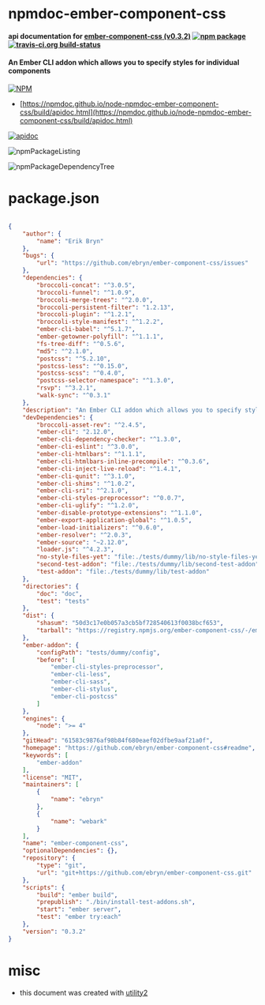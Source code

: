 # npmdoc-ember-component-css

#### api documentation for  [ember-component-css (v0.3.2)](https://github.com/ebryn/ember-component-css#readme)  [![npm package](https://img.shields.io/npm/v/npmdoc-ember-component-css.svg?style=flat-square)](https://www.npmjs.org/package/npmdoc-ember-component-css) [![travis-ci.org build-status](https://api.travis-ci.org/npmdoc/node-npmdoc-ember-component-css.svg)](https://travis-ci.org/npmdoc/node-npmdoc-ember-component-css)

#### An Ember CLI addon which allows you to specify styles for individual components

[![NPM](https://nodei.co/npm/ember-component-css.png?downloads=true&downloadRank=true&stars=true)](https://www.npmjs.com/package/ember-component-css)

- [https://npmdoc.github.io/node-npmdoc-ember-component-css/build/apidoc.html](https://npmdoc.github.io/node-npmdoc-ember-component-css/build/apidoc.html)

[![apidoc](https://npmdoc.github.io/node-npmdoc-ember-component-css/build/screenCapture.buildCi.browser.%252Ftmp%252Fbuild%252Fapidoc.html.png)](https://npmdoc.github.io/node-npmdoc-ember-component-css/build/apidoc.html)

![npmPackageListing](https://npmdoc.github.io/node-npmdoc-ember-component-css/build/screenCapture.npmPackageListing.svg)

![npmPackageDependencyTree](https://npmdoc.github.io/node-npmdoc-ember-component-css/build/screenCapture.npmPackageDependencyTree.svg)



# package.json

```json

{
    "author": {
        "name": "Erik Bryn"
    },
    "bugs": {
        "url": "https://github.com/ebryn/ember-component-css/issues"
    },
    "dependencies": {
        "broccoli-concat": "^3.0.5",
        "broccoli-funnel": "^1.0.9",
        "broccoli-merge-trees": "^2.0.0",
        "broccoli-persistent-filter": "1.2.13",
        "broccoli-plugin": "^1.2.1",
        "broccoli-style-manifest": "^1.2.2",
        "ember-cli-babel": "^5.1.7",
        "ember-getowner-polyfill": "^1.1.1",
        "fs-tree-diff": "^0.5.6",
        "md5": "^2.1.0",
        "postcss": "^5.2.10",
        "postcss-less": "^0.15.0",
        "postcss-scss": "^0.4.0",
        "postcss-selector-namespace": "^1.3.0",
        "rsvp": "^3.2.1",
        "walk-sync": "^0.3.1"
    },
    "description": "An Ember CLI addon which allows you to specify styles for individual components",
    "devDependencies": {
        "broccoli-asset-rev": "^2.4.5",
        "ember-cli": "2.12.0",
        "ember-cli-dependency-checker": "^1.3.0",
        "ember-cli-eslint": "^3.0.0",
        "ember-cli-htmlbars": "^1.1.1",
        "ember-cli-htmlbars-inline-precompile": "^0.3.6",
        "ember-cli-inject-live-reload": "^1.4.1",
        "ember-cli-qunit": "^3.1.0",
        "ember-cli-shims": "^1.0.2",
        "ember-cli-sri": "^2.1.0",
        "ember-cli-styles-preprocessor": "^0.0.7",
        "ember-cli-uglify": "^1.2.0",
        "ember-disable-prototype-extensions": "^1.1.0",
        "ember-export-application-global": "^1.0.5",
        "ember-load-initializers": "^0.6.0",
        "ember-resolver": "^2.0.3",
        "ember-source": "~2.12.0",
        "loader.js": "^4.2.3",
        "no-style-files-yet": "file:./tests/dummy/lib/no-style-files-yet",
        "second-test-addon": "file:./tests/dummy/lib/second-test-addon",
        "test-addon": "file:./tests/dummy/lib/test-addon"
    },
    "directories": {
        "doc": "doc",
        "test": "tests"
    },
    "dist": {
        "shasum": "50d3c17e0b057a3cb5bf728540613f0038bcf653",
        "tarball": "https://registry.npmjs.org/ember-component-css/-/ember-component-css-0.3.2.tgz"
    },
    "ember-addon": {
        "configPath": "tests/dummy/config",
        "before": [
            "ember-cli-styles-preprocessor",
            "ember-cli-less",
            "ember-cli-sass",
            "ember-cli-stylus",
            "ember-cli-postcss"
        ]
    },
    "engines": {
        "node": ">= 4"
    },
    "gitHead": "61583c9876af98b84f680eaef02dfbe9aaf21a0f",
    "homepage": "https://github.com/ebryn/ember-component-css#readme",
    "keywords": [
        "ember-addon"
    ],
    "license": "MIT",
    "maintainers": [
        {
            "name": "ebryn"
        },
        {
            "name": "webark"
        }
    ],
    "name": "ember-component-css",
    "optionalDependencies": {},
    "repository": {
        "type": "git",
        "url": "git+https://github.com/ebryn/ember-component-css.git"
    },
    "scripts": {
        "build": "ember build",
        "prepublish": "./bin/install-test-addons.sh",
        "start": "ember server",
        "test": "ember try:each"
    },
    "version": "0.3.2"
}
```



# misc
- this document was created with [utility2](https://github.com/kaizhu256/node-utility2)
